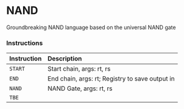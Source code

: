 # NAND
Groundbreaking NAND language based on the universal NAND gate

### Instructions

| **Instruction** | **Description** |
|:----------------|:----------------|
| `START`           |Start chain, args: rt, rs  |
| `END`           |  End chain, args: rt; Registry to save output in |
| `NAND`           | NAND Gate, args: rt, rs |
| `TBE`           | |

